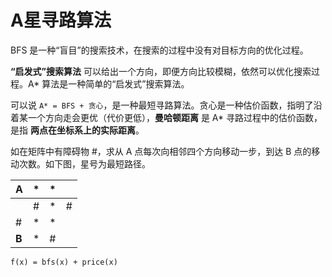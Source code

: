 # A星寻路算法

BFS 是一种“盲目”的搜索技术，在搜索的过程中没有对目标方向的优化过程。

**“启发式”搜索算法** 可以给出一个方向，即便方向比较模糊，依然可以优化搜索过程。A* 算法是一种简单的“启发式”搜索算法。

可以说 `A* = BFS + 贪心`，是一种最短寻路算法。贪心是一种估价函数，指明了沿着某一个方向走会更优（代价更低），**曼哈顿距离** 是 A* 寻路过程中的估价函数，是指 **两点在坐标系上的实际距离**。

如在矩阵中有障碍物 #，求从 A 点每次向相邻四个方向移动一步，到达 B 点的移动次数。如下图，星号为最短路径。

| A | * | * |   |
|---|---|---|---|
|   | # | * | # |
| # | * | * |   |
|**B**|*| # |   |

```
f(x) = bfs(x) + price(x)
```